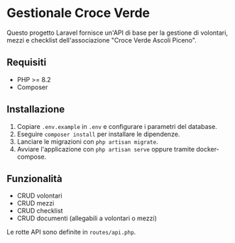 # Gestionale Croce Verde

Questo progetto Laravel fornisce un'API di base per la gestione di volontari, mezzi e checklist dell'associazione "Croce Verde Ascoli Piceno".

## Requisiti
- PHP >= 8.2
- Composer

## Installazione
1. Copiare `.env.example` in `.env` e configurare i parametri del database.
2. Eseguire `composer install` per installare le dipendenze.
3. Lanciare le migrazioni con `php artisan migrate`.
4. Avviare l'applicazione con `php artisan serve` oppure tramite docker-compose.

## Funzionalità
- CRUD volontari
- CRUD mezzi
- CRUD checklist
- CRUD documenti (allegabili a volontari o mezzi)

Le rotte API sono definite in `routes/api.php`.

